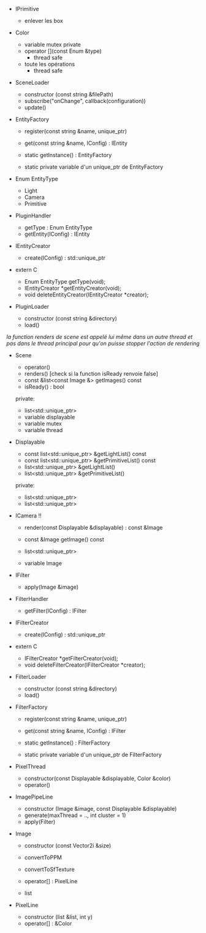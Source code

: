 - IPrimitive
	- enlever les box

- Color
	- variable mutex private
	- operator [](const Enum &type)
		- thread safe
	- toute les opérations
		- thread safe

- SceneLoader
	- constructor (const string &filePath)
	- subscribe("onChange", callback(configuration))
	- update()

- EntityFactory
	- register(const string &name, unique_ptr<PluginHandler>)
	- get(const string &name, IConfig) : IEntity
	- static getInstance() : EntityFactory

	- static private variable d'un unique_ptr de EntityFactory

- Enum EntityType
	- Light
	- Camera
	- Primitive

- PluginHandler
	- getType : Enum EntityType
	- getEntity(IConfig) : IEntity

- IEntityCreator
	- create(IConfig) : std::unique_ptr<IEntity>

- extern C
	- Enum EntityType getType(void);
	- IEntityCreator *getEntityCreator(void);
	- void deleteEntityCreator(IEntityCreator *creator);

- PluginLoader
	- constructor (const string &directory)
	- load()

*la function renders de scene est appelé lui même dans un autre thread et pas dans le thread principal pour qu'on puisse stopper l'action de rendering*
- Scene
	- operator()
	- renders() [check si la function isReady renvoie false]
	- const &list<const Image &> getImages() const
	- isReady() : bool

	private:
	- list<std::unique_ptr<ICamera>>
	- variable displayable
	- variable mutex
	- variable thread

- Displayable
	- const list<std::unique_ptr<ILight>> &getLightList() const
	- const list<std::unique_ptr<IPrimitive>> &getPrimitiveList() const
	- list<std::unique_ptr<ILight>> &getLightList()
	- list<std::unique_ptr<IPrimitive>> &getPrimitiveList()

	private:
	- list<std::unique_ptr<ILight>>
	- list<std::unique_ptr<IPrimitive>>


- ICamera !!
	- render(const Displayable &displayable) : const &Image
	- const &Image getImage() const

	- list<std::unique_ptr<IFilter>>
	- variable Image

- IFilter
	- apply(Image &image)

- FilterHandler
	- getFilter(IConfig) : IFilter

- IFilterCreator
	- create(IConfig) : std::unique_ptr<IFilter>

- extern C
	- IFilterCreator *getFilterCreator(void);
	- void deleteFilterCreator(IFilterCreator *creator);

- FilterLoader
	- constructor (const string &directory)
	- load()

- FilterFactory
	- register(const string &name, unique_ptr<FilterHandler>)
	- get(const string &name, IConfig) : IFilter
	- static getInstance() : FilterFactory

	- static private variable d'un unique_ptr de FilterFactory


- PixelThread
	- constructor(const Displayable &displayable, Color &color)
	- operator()

- ImagePipeLine
	- constructor (Image &image, const Displayable &displayable)
	- generate(maxThread = .., int cluster = 1)
	- apply(Filter)

- Image
	- constructor (const Vector2i &size)
	- convertToPPM
	- convertToSfTexture
	- operator[] : PixelLine

	- list<Pixel>

- PixelLine
	- constructor (list<Pixel> &list, int y)
	- operator[] : &Color
